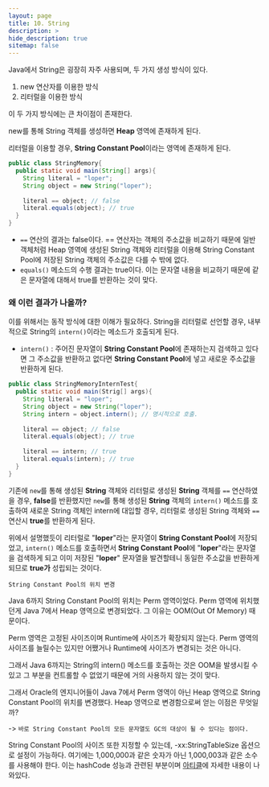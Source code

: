 ```yaml
---
layout: page
title: 10. String
description: >
hide_description: true
sitemap: false
---
```


Java에서 String은 굉장히 자주 사용되며, 두 가지 생성 방식이 있다.

1. new 연산자를 이용한 방식
2. 리터럴을 이용한 방식

이 두 가지 방식에는 큰 차이점이 존재한다.

new를 통해 String 객체를 생성하면 **Heap** 영역에 존재하게 된다.

리터럴을 이용할 경우, **String Constant Pool**이라는 영역에 존재하게 된다.



```java
public class StringMemory{
  public static void main(String[] args){
    String literal = "loper";
    String object = new String("loper");
    
    literal == object; // false
    literal.equals(object); // true
  }
}
```

- `==` 연산의 결과는 false이다. == 연산자는 객체의 주소값을 비교하기 때문에 일반 객체처럼 Heap 영역에 생성된 String 객체와 리터럴을 이용해 String Constant Pool에 저장된 String 객체의 주소값은 다를 수 밖에 없다.
- `equals()` 메소드의 수행 결과는 true이다. 이는 문자열 내용을 비교하기 때문에 같은 문자열에 대해서 true를 반환하는 것이 맞다.



### 왜 이런 결과가 나올까?

이를 위해서는 동작 방식에 대한 이해가 필요하다. String을 리터럴로 선언할 경우, 내부적으로 String의 `intern()`이라는 메소드가 호출되게 된다.

- `intern()` : 주어진 문자열이 **String Constant Pool**에 존재하는지 검색하고 있다면 그 주소값을 반환하고 없다면 **String Constant Pool**에 넣고 새로운 주소값을 반환하게 된다.



```java
public class StringMemoryInternTest{
  public static void main(Strig[] args){
    String literal = "loper";
    String object = new String("loper");
    String intern = object.intern(); // 명시적으로 호출. 
    
    literal == object; // false
    literal.equals(object); // true
    
    literal == intern; // true
    literal.equals(intern); // true
  }
}
```



기존에 `new`를 통해 생성된 **String** 객체와 리터럴로 생성된 **String** 객체를 `==` 연산하였을 경우, **false**를 반환했지만 `new`를 통해 생성된 **String** 객체의 `intern()` 메소드를 호출하여 새로운 String 객체인 intern에 대입할 경우, 리터럴로 생성된 String 객체와 `==` 연산시 **true**를 반환하게 된다.



위에서 설명했듯이 리터럴로 "**loper**"라는 문자열이 **String Constant Pool**에 저장되었고, `intern()` 메소드를 호출하면서 **String Constant Pool**에 "**loper**"라는 문자열을 검색하게 되고 이미 저장된 "**loper**" 문자열을 발견할테니 동일한 주소값을 반환하게 되므로 **true가** 성립되는 것이다.



`String Constant Pool의 위치 변경`

Java 6까지 String Constant Pool의 위치는 Perm 영역이었다. Perm 영역에 위치했던게 Java 7에서 Heap 영역으로 변경되었다. 그 이유는 OOM(Out Of Memory) 때문이다.



Perm 영역은 고정된 사이즈이며 Runtime에 사이즈가 확장되지 않는다. Perm 영역의 사이즈를 늘릴수는 있지만 어쨌거나 Runtime에 사이즈가 변경되는 것은 아니다.

그래서 Java 6까지는 String의 intern() 메소드를 호출하는 것은 OOM을 발생시킬 수 있고 그 부분을 컨트롤할 수 없었기 때문에 거의 사용하지 않는 것이 맞다.



그래서 Oracle의 엔지니어들이 Java 7에서 Perm 영역이 아닌 Heap 영역으로 String Constant Pool의 위치를 변경했다. Heap 영역으로 변경함으로써 얻는 이점은 무엇일까?

-> `바로 String Constant Pool의 모든 문자열도 GC의 대상이 될 수 있다는 점이다.`



String Constant Pool의 사이즈 또한 지정할 수 있는데, -xx:StringTableSize 옵션으로 설정이 가능하다. 여기에는 1,000,000과 같은 숫자가 아닌 1,000,003과 같은 소수를 사용해야 한다. 이는 hashCode 성능과 관련된 부분이며 [아티클](http://java-performance.info/hashcode-method-performance-tuning/)에 자세한 내용이 나와있다.